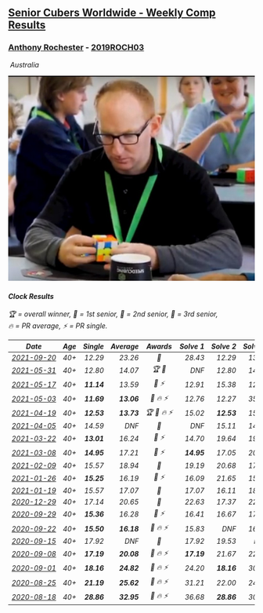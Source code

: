 <style>table {white-space: nowrap;}</style>
<link rel="stylesheet" type="text/css" href="/scw-comp/css/flags.css" />

## [Senior Cubers Worldwide - Weekly Comp Results](/scw-comp/results/)
### [Anthony Rochester](README.md) - [2019ROCH03](https://www.worldcubeassociation.org/persons/2019ROCH03?event=clock)

<i class="flag flag-AU" />&nbsp;Australia

![Anthony Rochester](1556165958.jpg)

#### Clock Results

<span style="white-space: nowrap;">🏆 = overall winner</span>, <span style="white-space: nowrap;">🥇 = 1st senior</span>, <span style="white-space: nowrap;">🥈 = 2nd senior</span>, <span style="white-space: nowrap;">🥉 = 3rd senior</span>, <span style="white-space: nowrap;">🔥 = PR average</span>, <span style="white-space: nowrap;">⚡ = PR single</span>.

| Date | Age | Single | Average | Awards | Solve 1 | Solve 2 | Solve 3 | Solve 4 | Solve 5 | Video |
| :--: | :--: | --: | --: | :--: | --: | --: | --: | --: | --: | :-- |
| [2021-09-20](../../results/2021-09-20/clock.md) | 40+ | 12.29 | 23.26 | 🥉 | 28.43 | 12.29 | 13.38 | DNF | 27.96 | [Desktop](https://www.facebook.com/events/374286267681717/permalink/377962400647437) / [Mobile](https://m.facebook.com/events/374286267681717?view=permalink&id=377962400647437) |
| [2021-05-31](../../results/2021-05-31/clock.md) | 40+ | 12.80 | 14.07 | 🏆 🥇 | DNF | 12.80 | 14.44 | 13.55 | 14.22 | [Desktop](https://www.facebook.com/events/4232725036784843/permalink/4238856289505051) / [Mobile](https://m.facebook.com/events/4232725036784843?view=permalink&id=4238856289505051) |
| [2021-05-17](../../results/2021-05-17/clock.md) | 40+ | **11.14** | 13.59 | 🥇 ⚡ | 12.91 | 15.38 | 12.48 | **11.14** | 17.55 | [Desktop](https://www.facebook.com/events/200054195285035/permalink/201414605148994) / [Mobile](https://m.facebook.com/events/200054195285035?view=permalink&id=201414605148994) |
| [2021-05-03](../../results/2021-05-03/clock.md) | 40+ | **11.69** | **13.06** | 🥇 🔥 ⚡ | 12.76 | 12.27 | 35.51 | 14.15 | **11.69** | [Desktop](https://www.facebook.com/events/1091923434665777/permalink/1093289581195829) / [Mobile](https://m.facebook.com/events/1091923434665777?view=permalink&id=1093289581195829) |
| [2021-04-19](../../results/2021-04-19/clock.md) | 40+ | **12.53** | **13.73** | 🏆 🥇 🔥 ⚡ | 15.02 | **12.53** | 15.58 | 13.16 | 13.02 | [Desktop](https://www.facebook.com/events/455121419077355/permalink/458570972065733) / [Mobile](https://m.facebook.com/events/455121419077355?view=permalink&id=458570972065733) |
| [2021-04-05](../../results/2021-04-05/clock.md) | 40+ | 14.59 | DNF | 🥇 | DNF | 15.11 | 14.59 | 14.82 | DNF | [Desktop](https://www.facebook.com/events/469300370885865/permalink/470517074097528) / [Mobile](https://m.facebook.com/events/469300370885865?view=permalink&id=470517074097528) |
| [2021-03-22](../../results/2021-03-22/clock.md) | 40+ | **13.01** | 16.24 | 🥇 ⚡ | 14.70 | 19.64 | 19.45 | **13.01** | 14.57 | [Desktop](https://www.facebook.com/events/893368394782856/permalink/895966414523054) / [Mobile](https://m.facebook.com/events/893368394782856?view=permalink&id=895966414523054) |
| [2021-03-08](../../results/2021-03-08/clock.md) | 40+ | **14.95** | 17.21 | 🥇 ⚡ | **14.95** | 17.05 | 20.89 | 19.38 | 15.20 | [Desktop](https://www.facebook.com/events/430030294875923/permalink/436951697517116) / [Mobile](https://m.facebook.com/events/430030294875923?view=permalink&id=436951697517116) |
| [2021-02-09](../../results/2021-02-09/clock.md) | 40+ | 15.57 | 18.94 | 🥈 | 19.19 | 20.68 | 17.49 | 15.57 | 20.15 | [Desktop](https://www.facebook.com/events/466529388059949/permalink/469166274462927) / [Mobile](https://m.facebook.com/events/466529388059949?view=permalink&id=469166274462927) |
| [2021-01-26](../../results/2021-01-26/clock.md) | 40+ | **15.25** | 16.19 | 🥈 ⚡ | 16.09 | 21.65 | 15.74 | **15.25** | 16.73 | [Desktop](https://www.facebook.com/events/1092517657841225/permalink/1095257660900558) / [Mobile](https://m.facebook.com/events/1092517657841225?view=permalink&id=1095257660900558) |
| [2021-01-19](../../results/2021-01-19/clock.md) | 40+ | 15.57 | 17.07 | 🥉 | 17.07 | 16.11 | 18.03 | 20.38 | 15.57 | [Desktop](https://www.facebook.com/events/4019154624783622/permalink/4030593363639748) / [Mobile](https://m.facebook.com/events/4019154624783622?view=permalink&id=4030593363639748) |
| [2020-12-29](../../results/2020-12-29/clock.md) | 40+ | 17.14 | 20.65 | 🥈 | 22.63 | 17.37 | 22.30 | 17.14 | 22.28 | [Desktop](https://www.facebook.com/events/386974942389757/permalink/388883878865530) / [Mobile](https://m.facebook.com/events/386974942389757?view=permalink&id=388883878865530) |
| [2020-09-29](../../results/2020-09-29/clock.md) | 40+ | **15.36** | 16.28 | 🥈 ⚡ | 16.41 | 16.67 | 17.85 | 15.77 | **15.36** | [Desktop](https://www.facebook.com/events/318437286122261/permalink/321559572476699) / [Mobile](https://m.facebook.com/events/318437286122261?view=permalink&id=321559572476699) |
| [2020-09-22](../../results/2020-09-22/clock.md) | 40+ | **15.50** | **16.18** | 🥈 🔥 ⚡ | 15.83 | DNF | 16.29 | **15.50** | 16.43 | [Desktop](https://www.facebook.com/events/361626694990606/permalink/361801888306420) / [Mobile](https://m.facebook.com/events/361626694990606?view=permalink&id=361801888306420) |
| [2020-09-15](../../results/2020-09-15/clock.md) | 40+ | 17.92 | DNF | 🥉 | 17.92 | 19.53 | DNF | DNF | 22.18 | [Desktop](https://www.facebook.com/events/681386202727964/permalink/683949432471641) / [Mobile](https://m.facebook.com/events/681386202727964?view=permalink&id=683949432471641) |
| [2020-09-08](../../results/2020-09-08/clock.md) | 40+ | **17.19** | **20.08** | 🥈 🔥 ⚡ | **17.19** | 21.67 | 22.68 | 18.10 | 20.48 | [Desktop](https://www.facebook.com/events/1438001453064843/permalink/1439005372964451) / [Mobile](https://m.facebook.com/events/1438001453064843?view=permalink&id=1439005372964451) |
| [2020-09-01](../../results/2020-09-01/clock.md) | 40+ | **18.16** | **24.82** | 🥈 🔥 ⚡ | 24.20 | **18.16** | 30.15 | 20.11 | DNF | [Desktop](https://www.facebook.com/events/2626236590959927/permalink/2628464524070467) / [Mobile](https://m.facebook.com/events/2626236590959927?view=permalink&id=2628464524070467) |
| [2020-08-25](../../results/2020-08-25/clock.md) | 40+ | **21.19** | **25.62** | 🥈 🔥 ⚡ | 31.21 | 22.00 | 24.29 | **21.19** | 30.57 | [Desktop](https://www.facebook.com/events/335350317875490/permalink/336484241095431) / [Mobile](https://m.facebook.com/events/335350317875490?view=permalink&id=336484241095431) |
| [2020-08-18](../../results/2020-08-18/clock.md) | 40+ | **28.86** | **32.95** | 🥇 🔥 ⚡ | 36.68 | **28.86** | 30.01 | DNF | 32.16 | [Desktop](https://www.facebook.com/events/940960439648894/permalink/942714116140193) / [Mobile](https://m.facebook.com/events/940960439648894?view=permalink&id=942714116140193) |


<!-- Global site tag (gtag.js) - Google Analytics -->
<script async src="https://www.googletagmanager.com/gtag/js?id=UA-86348435-3"></script>
<script>window.dataLayer = window.dataLayer || []; function gtag() {dataLayer.push(arguments);} gtag('js', new Date()); gtag('config', 'UA-86348435-3');</script>
